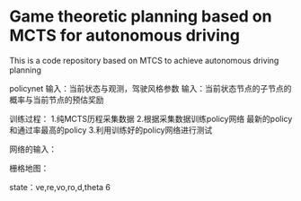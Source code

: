 # Game theoretic planning based on MCTS for autonomous driving

This is a code repository based on MTCS to achieve autonomous driving planning

policynet
输入：当前状态与观测，驾驶风格参数
输入：当前状态节点的子节点的概率与当前节点的预估奖励

训练过程：
1.纯MCTS历程采集数据
2.根据采集数据训练policy网络
    最新的policy和通过率最高的policy
3.利用训练好的policy网络进行测试



网络的输入：

栅格地图：

state：ve,re,vo,ro,d,theta 6



